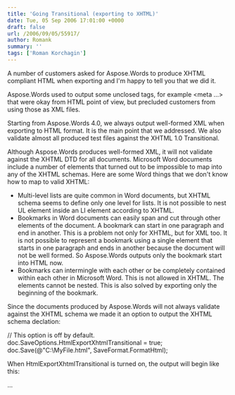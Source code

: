 ```yaml
---
title: 'Going Transitional (exporting to XHTML)'
date: Tue, 05 Sep 2006 17:01:00 +0000
draft: false
url: /2006/09/05/55917/
author: Romank
summary: ''
tags: ['Roman Korchagin']
---
```


A number of customers asked for Aspose.Words to produce XHTML compliant HTML when exporting and I'm happy to tell you that we did it.

Aspose.Words used to output some unclosed tags, for example <meta ...> that were okay from HTML point of view, but precluded customers from using those as XML files.

Starting from Aspose.Words 4.0, we always output well-formed XML when exporting to HTML format. It is the main point that we addressed. We also validate almost all produced test files against the XHTML 1.0 Transitional.

Although Aspose.Words produces well-formed XML, it will not validate against the XHTML DTD for all documents. Microsoft Word documents include a number of elements that turned out to be impossible to map into any of the XHTML schemas. Here are some Word things that we don't know how to map to valid XHTML:

*   Multi-level lists are quite common in Word documents, but XHTML schema seems to define only one level for lists. It is not possible to nest UL element inside an LI element according to XHTML.
*   Bookmarks in Word documents can easily span and cut through other elements of the document. A bookmark can start in one paragraph and end in another. This is a problem not only for XHTML, but for XML too. It is not possible to represent a bookmark using a single <a> element that starts in one paragraph and ends in another because the document will not be well formed. So Aspose.Words outputs only the bookmark start into HTML now.
*   Bookmarks can intermingle with each other or be completely contained within each other in Microsoft Word. This is not allowed in XHTML. The <a> elements cannot be nested. This is also solved by exporting only the beginning of the bookmark.

Since the documents produced by Aspose.Words will not always validate against the XHTML schema we made it an option to output the XHTML schema declation:

// This option is off by default.  
doc.SaveOptions.HtmlExportXhtmlTransitional = true;  
doc.Save(@"C:\\MyFile.html", SaveFormat.FormatHtml);

When HtmlExportXhtmlTransitional is turned on, the output will begin like this:

<?xml version="1.0" encoding="utf-8" standalone="no" ?>  
<!DOCTYPE html  
PUBLIC "-//W3C//DTD XHTML 1.0 Transitional//EN"  
"http://www.w3.org/TR/xhtml1/DTD/xhtml1-transitional.dtd">  
<html xmlns="http://www.w3.org/1999/xhtml" xml:lang="en" lang="en">  
...







